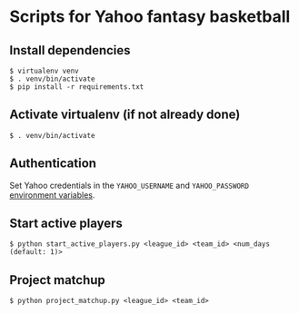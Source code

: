 # Scripts for Yahoo fantasy basketball

## Install dependencies

    $ virtualenv venv
    $ . venv/bin/activate
    $ pip install -r requirements.txt

## Activate virtualenv (if not already done)

    $ . venv/bin/activate

## Authentication

Set Yahoo credentials in the `YAHOO_USERNAME` and `YAHOO_PASSWORD` [environment variables](http://en.wikipedia.org/wiki/Environment_variable#Assignment).

## Start active players

    $ python start_active_players.py <league_id> <team_id> <num_days (default: 1)>

## Project matchup

    $ python project_matchup.py <league_id> <team_id>
